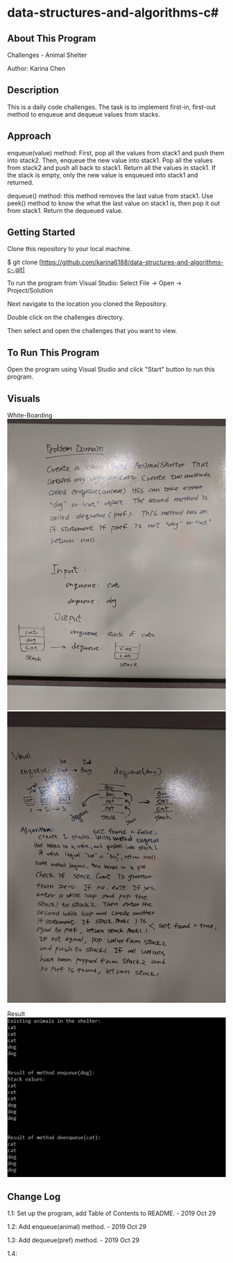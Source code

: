 # data-structures-and-algorithms-c#

## About This Program
Challenges - Animal Shelter

Author: Karina Chen

## Description
This is a daily code challenges. The task is to implement first-in, first-out method to enqueue and dequeue values from stacks.

## Approach
enqueue(value) method: First, pop all the values from stack1 and push them into stack2. Then, enqueue the new value into stack1. Pop all the values from stack2 and push all back to stack1. Return all the values in stack1. If the stack is empty, only the new value is enqueued into stack1 and returned.

dequeue() method: this method removes the last value from stack1. Use peek() method to know the what the last value on stack1 is, then pop it out from stack1. Return the dequeued value.

## Getting Started
Clone this repository to your local machine.

$ git clone [https://github.com/karina6188/data-structures-and-algorithms-c-.git]

To run the program from Visual Studio:
Select File -> Open -> Project/Solution

Next navigate to the location you cloned the Repository.

Double click on the challenges directory.

Then select and open the challenges that you want to view.

## To Run This Program
Open the program using Visual Studio and click "Start" button to run this program.

## Visuals

White-Boarding
![Alt whiteboarding capture](/Assets/code12_1.jpg)
![Alt whiteboarding capture](/Assets/code12_2.jpg)

Result
![Alt whiteboarding capture](/Assets/code12_3.JPG)

## Change Log

1.1: Set up the program, add Table of Contents to README. - 2019 Oct 29

1.2: Add enqueue(animal) method. - 2019 Oct 29

1.3: Add dequeue(pref) method. - 2019 Oct 29

1.4: 